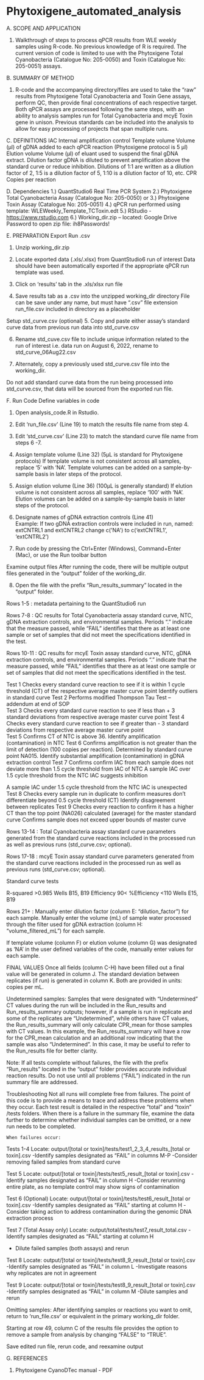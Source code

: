 # Phytoxigene_automated_analysis

A.	SCOPE AND APPLICATION
1.	Walkthrough of steps to process qPCR results from WLE weekly samples using R-code.  No previous knowledge of R is required. The current version of code is limited to use with the Phytoxigene Total Cyanobacteria (Catalogue No: 205-0050) and Toxin (Catalogue No: 205-0051) assays.  

B.	SUMMARY OF METHOD
1.	R-code and the accompanying directory/files are used to take the “raw” results from  Phytoxigene Total Cyanobacteria and Toxin Gene assays, perform QC, then provide final concentrations of each respective target. Both qPCR assays are processed following the same steps, with an ability to analysis samples run for Total Cyanobacteria and mcyE Toxin gene in unison.  Previous standards can be included into the analysis to allow for easy processing of projects that span multiple runs. 

C.	DEFINITIONS 
IAC	Internal amplification control
Template volume	Volume (µl) of gDNA added to each qPCR reaction (Phytoxigene protocol is 5 µl)
Elution volume	Volume (µl) of eluant used to suspend the final gDNA extract.
Dilution factor	gDNA is diluted to prevent amplification above the standard curve or reduce inhibition. Dilutions of 1:1 are written as a dilution factor of 2, 1:5 is a dilution factor of 5, 1:10 is a dilution factor of 10, etc.
CPR	Copies per reaction

D.	 Dependencies
1.)	QuantStudio6 Real Time PCR System
2.)	Phytoxigene Total Cyanobacteria Assay (Catalogue No: 205-0050)
or 
3.)	Phytoxigene Toxin Assay (Catalogue No: 205-0051)
4.)	qPCR run performed using template: 					WLEWeekly_Template_TCToxin.edt
5.)	RStudio - https://www.rstudio.com
6.)	Working_dir.zip – located: Google Drive
Password to open zip file: ih8Passwords!

E.	PREPARATION
Export Run .csv
1.	Unzip working_dir.zip 

2.	Locate exported data (.xls/.xlsx) from QuantStudio6 run of interest					Data should have been automatically exported if the appropriate qPCR run template was used.

3.	Click on ‘results’ tab in the .xls/xlsx run file

4.	Save results tab as a .csv into the unzipped working_dir directory 					File can be save under any name, but must have “.csv” file extension
run_file.csv included in directory as a placeholder

Setup std_curve.csv (optional)
5.	Copy and paste either assay’s standard curve data from previous run data into std_curve.csv		

6.	Rename std_cuve.csv file to include unique information related to the run of interest	i.e. data run on August 6, 2022, rename to std_curve_06Aug22.csv

7.	Alternately, copy a previously used std_curve.csv file into the working_dir.  

Do not add standard curve data from the run being processed into std_curve.csv, that data will be sourced from the exported run file.  

F.	Run Code
Define variables in code
1.	Open analysis_code.R in Rstudio.

2.	Edit ‘run_file.csv’ (Line 19) to match the results file name from step 4.

3.	Edit ‘std_curve.csv’ (Line 23) to match the standard curve file name from steps 6 -7.

4.	Assign template volume (Line 32) (5µL is standard for Phytoxigene protocols) 			  If template volume is not consistent across all samples, replace ‘5’ with ‘NA’. Template volumes can be added on a sample-by-sample basis in later steps of the protocol.

5.	Assign elution volume (Line 36) (100µL is generally standard) 			  		  If elution volume is not consistent across all samples, replace ‘100’ with ‘NA’.  Elution volumes can be added on a sample-by-sample basis in later steps of the protocol. 

6.	Designate names of gDNA extraction controls (Line 41) 			                           
Example:  If two gDNA extraction controls were included in run, named: extCNTRL1 and extCNTRL2 change c('NA') to c(‘extCNTRL1’, ‘extCNTRL2’)

7.	Run code by pressing the Ctrl+Enter (Windows), Command+Enter (Mac), or use the Run toolbar button

Examine output files
After running the code, there will be multiple output files generated in the “output” folder of the working_dir.

8.	Open the file with the prefix “Run_results_summary” located in the “output” folder.

Rows 1-5 : metadata pertaining to the QuantStudio6 run

Rows 7-8 : QC results for Total Cyanobacteria assay standard curve, NTC, gDNA extraction controls, and environmental samples. Periods “.” indicate that the measure passed, while “FAIL” identifies that there as at least one sample or set of samples that did not meet the specifications identified in the test.  

Rows 10-11 : QC results for mcyE Toxin assay standard curve, NTC, gDNA extraction controls, and environmental samples. Periods “.” indicate that the measure passed, while “FAIL” identifies that there as at least one sample or set of samples that did not meet the specifications identified in the test.  

Test 1	Checks every standard curve reaction to see if it is within 1 cycle threshold (CT) of the respective average master curve point
	Identify outliers in standard curve
Test 2	Performs modified Thompson Tau Test – addendum at end of SOP	
Test 3	Checks every standard curve reaction to see if less than + 3 standard deviations from respective average master curve point	
Test 4	Checks every standard curve reaction to see if greater than - 3 standard deviations from respective average master curve point	
Test 5	Confirms CT of NTC is above 36. 	Identify amplification (contamination) in NTC
Test 6	Confirms amplification is not greater than the limit of detection (100 copies per reaction). Determined by standard curve point NA015.  	Identify substantial amplification (contamination) in gDNA extraction control
Test 7	Confirms confirm IAC from each sample does not deviate more than 1.5 cycle threshold from IAC of NTC
	A sample IAC over 1.5 cycle threshold from the NTC IAC suggests inhibition

A sample IAC under 1.5 cycle threshold from the NTC IAC is unexpected
Test 8	Checks every sample run in duplicate to confirm measures don’t differentiate beyond 0.5 cycle threshold (CT)	Identify disagreement between replicates
Test 9	Checks every reaction to confirm it has a higher CT than the top point (NA026) calculated (average) for the master standard curve 	Confirms sample does not exceed upper bounds of master curve

Rows 13-14 : Total Cyanobacteria assay standard curve parameters generated from the standard curve reactions included in the processed run as well as previous runs (std_curve.csv; optional).  

Rows 17-18 : mcyE Toxin assay standard curve parameters generated from the standard curve reactions included in the processed run as well as previous runs (std_curve.csv; optional).  

Standard curve tests

R-squared	>0.985	Wells B15, B19
Efficiency	90< %Efficiency <110
	Wells E15, B19

Rows 21+ : Manually enter dilution factor (column E: “dilution_factor”) for each sample.  Manually enter the volume (mL) of sample water processed through the filter used for gDNA extraction (column H: “volume_filtered_mL”) for each sample. 

If template volume (column F) or elution volume (column G) was designated as ‘NA’ in the user defined variables of the code, manually enter values for each sample.

FINAL VALUES 
Once all fields (column C-H) have been filled out a final value will be generated in column J. The standard deviation between replicates (if run) is generated in column K.  Both are provided in units: copies per mL.  

Undetermined samples: Samples that were designated with “Undetermined” CT values during the run will be included in the Run_results and Run_results_summary outputs; however, if a sample is run in replicate and some of the replicates are “Undetermined”, while others have CT values, the Run_results_summary will only calculate CPR_mean for those samples with CT values.  In this example, the Run_results_summary will have a row for the CPR_mean calculation and an additional row indicating that the sample was also “Undetermined”.  In this case, it may be useful to refer to the Run_results file for better clarity.  

Note:
If all tests complete without failures, the file with the prefix “Run_results” located in the “output” folder provides accurate individual reaction results.  Do not use until all problems (“FAIL”) indicated in the run summary file are addressed.  

Troubleshooting
	Not all runs will complete free from failures.  The point of this code is to provide a means to trace and address these problems when they occur. Each test result is detailed in the respective “total” and “toxin” /tests folders.  When there is a failure in the summary file, examine the data further to determine whether individual samples can be omitted, or a new run needs to be completed.  

	When failures occur: 

Tests 1-4	Locate: output/[total or toxin]/tests/test1_2_3_4_results_[total or toxin].csv
-Identify samples designated as “FAIL” in columns M-P
-Consider removing failed samples from standard curve

Test 5	Locate: output/[total or toxin]/tests/test5_result_[total or toxin].csv
-Identify samples designated as “FAIL” in column H
-Consider rerunning entire plate, as no template control may show signs of contamination

Test 6
(Optional)	Locate: output/[total or toxin]/tests/test6_result_[total or toxin].csv
-Identify samples designated as “FAIL” starting at column H 
-Consider taking action to address contamination during the genomic DNA extraction process

Test 7
(Total Assay only)	Locate: output/total/tests/test7_result_total.csv
-Identify samples designated as “FAIL” starting at column H 
- Dilute failed samples (both assays) and rerun  

Test 8	Locate: output/[total or toxin]/tests/test8_9_result_[total or toxin].csv
-Identify samples designated as “FAIL” in column L
-Investigate reasons why replicates are not in agreement

Test 9	Locate: output/[total or toxin]/tests/test8_9_result_[total or toxin].csv
-Identify samples designated as “FAIL” in column M
-Dilute samples and rerun  

Omitting samples:
After identifying samples or reactions you want to omit, return to ‘run_file.csv’ or equivalent in the primary working_dir folder. 

Starting at row 49, column C of the results file provides the option to remove a sample from analysis by changing “FALSE” to “TRUE”.  

Save edited run file, rerun code, and reexamine output
	  	                      
G.	REFERENCES
1.	Phytoxigene CyanoDTec manual - PDF
 

